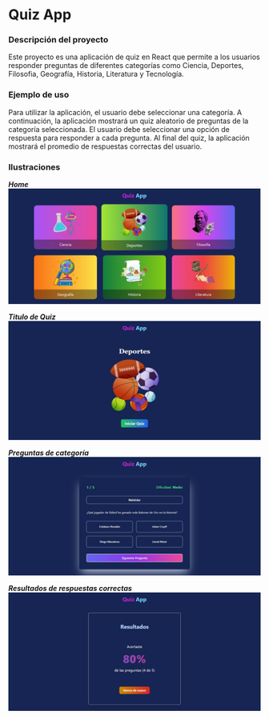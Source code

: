 # Quiz App


### Descripción del proyecto

Este proyecto es una aplicación de quiz en React que permite a los usuarios responder preguntas de diferentes categorías como Ciencia, Deportes, Filosofia, Geografía, Historia, Literatura y Tecnología. 

### Ejemplo de uso

Para utilizar la aplicación, el usuario debe seleccionar una categoría. A continuación, la aplicación mostrará un quiz aleatorio de preguntas de la categoría seleccionada. El usuario debe seleccionar una opción de respuesta para responder a cada pregunta. Al final del quiz, la aplicación mostrará el promedio de respuestas correctas del usuario.

### Ilustraciones

***Home***
![](https://github.com/Jjoel2908/Quiz_App_React/blob/master/Home.jpg)

***Titulo de Quiz***
![](https://github.com/Jjoel2908/Quiz_App_React/blob/master/Title.jpg)

***Preguntas de categoría***
![](https://github.com/Jjoel2908/Quiz_App_React/blob/master/Quiz.jpg)

***Resultados de respuestas correctas***
![](https://github.com/Jjoel2908/Quiz_App_React/blob/master/Result.jpg)
